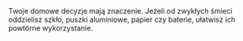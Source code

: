 ---
layout: nothing
categories: Dom
tags: tip
body: Twoje domowe decyzje mają znaczenie. Jeżeli od zwykłych śmieci oddzielisz szkło, puszki aluminiowe, papier czy baterie, ułatwisz ich powtórne wykorzystanie.
---